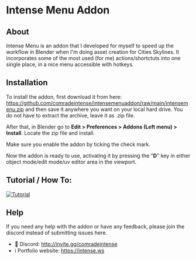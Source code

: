 # Intense Menu Addon

## About

Intense Menu is an addon that I developed for myself to speed up the workflow in Blender when I'm doing asset creation for Cities Skylines. It incorporates some of the most used (for me) actions/shortctuts into one single place, in a nice menu accessible with hotkeys.

## Installation

To install the addon, first download it from here: https://github.com/comradeintense/intensemenuaddon/raw/main/intensemenu.zip and then save it anywhere you want on your local hard drive. You do not have to extract the archive, leave it as .zip file.

After that, in Blender go to **Edit > Preferences > Addons (Left menu) > Install**. Locate the zip file and install.

Make sure you enable the addon by ticking the check mark.

Now the addon is ready to use, activating it by pressing the "**D**" key in either object mode/edit mode/uv editor area in the viewport.

## Tutorial / How To:

[![Tutorial](https://img.youtube.com/vi/7lV_zXx4gOk/0.jpg)](https://www.youtube.com/watch?v=7lV_zXx4gOk)

## Help

If you need any help with the addon or have any feedback, please join the discord instead of submitting issues here.

* 💬 Discord: http://invite.gg/comradeintense
* ℹ️ Portfolio website: https://intense.ws

